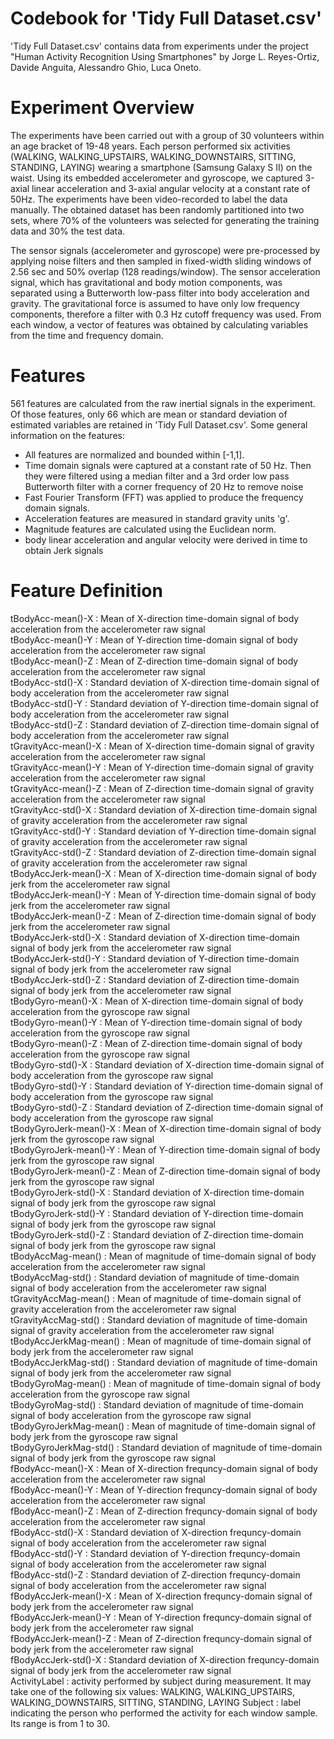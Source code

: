 Codebook for 'Tidy Full Dataset.csv'
====================================

'Tidy Full Dataset.csv' contains data from experiments under the project "Human Activity Recognition Using Smartphones" by Jorge L. Reyes-Ortiz, Davide Anguita, Alessandro Ghio, Luca Oneto.

# Experiment Overview
The experiments have been carried out with a group of 30 volunteers within an age bracket of 19-48 years. Each person performed six activities (WALKING, WALKING_UPSTAIRS, WALKING_DOWNSTAIRS, SITTING, STANDING, LAYING) wearing a smartphone (Samsung Galaxy S II) on the waist. Using its embedded accelerometer and gyroscope, we captured 3-axial linear acceleration and 3-axial angular velocity at a constant rate of 50Hz. The experiments have been video-recorded to label the data manually. The obtained dataset has been randomly partitioned into two sets, where 70% of the volunteers was selected for generating the training data and 30% the test data. 

The sensor signals (accelerometer and gyroscope) were pre-processed by applying noise filters and then sampled in fixed-width sliding windows of 2.56 sec and 50% overlap (128 readings/window). The sensor acceleration signal, which has gravitational and body motion components, was separated using a Butterworth low-pass filter into body acceleration and gravity. The gravitational force is assumed to have only low frequency components, therefore a filter with 0.3 Hz cutoff frequency was used. From each window, a vector of features was obtained by calculating variables from the time and frequency domain.

# Features
561 features are calculated from the raw inertial signals in the experiment. Of those features, only 66 which are mean or standard deviation of estimated variables are retained in 'Tidy Full Dataset.csv'. Some general information on the features:
- All features are normalized and bounded within [-1,1].
- Time domain signals were captured at a constant rate of 50 Hz. Then they were filtered using a median filter and a 3rd order low pass Butterworth filter with a corner frequency of 20 Hz to remove noise
- Fast Fourier Transform (FFT) was applied to produce the frequency domain signals.
- Acceleration features are measured in standard gravity units 'g'.
- Magnitude features are calculated using the Euclidean norm.
- body linear acceleration and angular velocity were derived in time to obtain Jerk signals


# Feature Definition
tBodyAcc-mean()-X : Mean of X-direction time-domain signal of body acceleration from the accelerometer raw signal  
tBodyAcc-mean()-Y : Mean of Y-direction time-domain signal of body acceleration from the accelerometer raw signal  
tBodyAcc-mean()-Z : Mean of Z-direction time-domain signal of body acceleration from the accelerometer raw signal  
tBodyAcc-std()-X : Standard deviation of X-direction time-domain signal of body acceleration from the accelerometer raw signal  
tBodyAcc-std()-Y : Standard deviation of Y-direction time-domain signal of body acceleration from the accelerometer raw signal  
tBodyAcc-std()-Z : Standard deviation of Z-direction time-domain signal of body acceleration from the accelerometer raw signal  
tGravityAcc-mean()-X : Mean of X-direction time-domain signal of gravity acceleration from the accelerometer raw signal  
tGravityAcc-mean()-Y : Mean of Y-direction time-domain signal of gravity acceleration from the accelerometer raw signal  
tGravityAcc-mean()-Z : Mean of Z-direction time-domain signal of gravity acceleration from the accelerometer raw signal  
tGravityAcc-std()-X : Standard deviation of X-direction time-domain signal of gravity acceleration from the accelerometer raw signal  
tGravityAcc-std()-Y : Standard deviation of Y-direction time-domain signal of gravity acceleration from the accelerometer raw signal  
tGravityAcc-std()-Z : Standard deviation of Z-direction time-domain signal of gravity acceleration from the accelerometer raw signal  
tBodyAccJerk-mean()-X : Mean of X-direction time-domain signal of body jerk from the accelerometer raw signal  
tBodyAccJerk-mean()-Y : Mean of Y-direction time-domain signal of body jerk from the accelerometer raw signal  
tBodyAccJerk-mean()-Z : Mean of Z-direction time-domain signal of body jerk from the accelerometer raw signal  
tBodyAccJerk-std()-X : Standard deviation of X-direction time-domain signal of body jerk from the accelerometer raw signal  
tBodyAccJerk-std()-Y : Standard deviation of Y-direction time-domain signal of body jerk from the accelerometer raw signal  
tBodyAccJerk-std()-Z : Standard deviation of Z-direction time-domain signal of body jerk from the accelerometer raw signal  
tBodyGyro-mean()-X : Mean of X-direction time-domain signal of body acceleration from the gyroscope raw signal  
tBodyGyro-mean()-Y : Mean of Y-direction time-domain signal of body acceleration from the gyroscope raw signal  
tBodyGyro-mean()-Z : Mean of Z-direction time-domain signal of body acceleration from the gyroscope raw signal  
tBodyGyro-std()-X : Standard deviation of X-direction time-domain signal of body acceleration from the gyroscope raw signal  
tBodyGyro-std()-Y : Standard deviation of Y-direction time-domain signal of body acceleration from the gyroscope raw signal  
tBodyGyro-std()-Z : Standard deviation of Z-direction time-domain signal of body acceleration from the gyroscope raw signal  
tBodyGyroJerk-mean()-X : Mean of X-direction time-domain signal of body jerk from the gyroscope raw signal  
tBodyGyroJerk-mean()-Y : Mean of Y-direction time-domain signal of body jerk from the gyroscope raw signal  
tBodyGyroJerk-mean()-Z : Mean of Z-direction time-domain signal of body jerk from the gyroscope raw signal  
tBodyGyroJerk-std()-X : Standard deviation of X-direction time-domain signal of body jerk from the gyroscope raw signal  
tBodyGyroJerk-std()-Y : Standard deviation of Y-direction time-domain signal of body jerk from the gyroscope raw signal  
tBodyGyroJerk-std()-Z : Standard deviation of Z-direction time-domain signal of body jerk from the gyroscope raw signal  
tBodyAccMag-mean() : Mean of magnitude of time-domain signal of body acceleration from the accelerometer raw signal  
tBodyAccMag-std() : Standard deviation of magnitude of time-domain signal of body acceleration from the accelerometer raw signal  
tGravityAccMag-mean() : Mean of magnitude of time-domain signal of gravity acceleration from the accelerometer raw signal  
tGravityAccMag-std() : Standard deviation of magnitude of time-domain signal of gravity acceleration from the accelerometer raw signal  
tBodyAccJerkMag-mean() : Mean of magnitude of time-domain signal of body jerk from the accelerometer raw signal  
tBodyAccJerkMag-std() : Standard deviation of magnitude of time-domain signal of body jerk from the accelerometer raw signal  
tBodyGyroMag-mean() : Mean of magnitude of time-domain signal of body acceleration from the gyroscope raw signal  
tBodyGyroMag-std() : Standard deviation of magnitude of time-domain signal of body acceleration from the gyroscope raw signal  
tBodyGyroJerkMag-mean() : Mean of magnitude of time-domain signal of body jerk from the gyroscope raw signal  
tBodyGyroJerkMag-std() : Standard deviation of magnitude of time-domain signal of body jerk from the gyroscope raw signal  
fBodyAcc-mean()-X : Mean of X-direction frequncy-domain signal of body acceleration from the accelerometer raw signal  
fBodyAcc-mean()-Y : Mean of Y-direction frequncy-domain signal of body acceleration from the accelerometer raw signal  
fBodyAcc-mean()-Z : Mean of Z-direction frequncy-domain signal of body acceleration from the accelerometer raw signal  
fBodyAcc-std()-X : Standard deviation of X-direction frequncy-domain signal of body acceleration from the accelerometer raw signal  
fBodyAcc-std()-Y : Standard deviation of Y-direction frequncy-domain signal of body acceleration from the accelerometer raw signal  
fBodyAcc-std()-Z : Standard deviation of Z-direction frequncy-domain signal of body acceleration from the accelerometer raw signal  
fBodyAccJerk-mean()-X : Mean of X-direction frequncy-domain signal of body jerk from the accelerometer raw signal  
fBodyAccJerk-mean()-Y : Mean of Y-direction frequncy-domain signal of body jerk from the accelerometer raw signal  
fBodyAccJerk-mean()-Z : Mean of Z-direction frequncy-domain signal of body jerk from the accelerometer raw signal  
fBodyAccJerk-std()-X : Standard deviation of X-direction frequncy-domain signal of body jerk from the accelerometer raw signal  
ActivityLabel : activity performed by subject during measurement. It may take one of the following six values: WALKING, WALKING_UPSTAIRS, WALKING_DOWNSTAIRS, SITTING, STANDING, LAYING
Subject : label indicating the person who performed the activity for each window sample. Its range is from 1 to 30.

